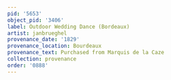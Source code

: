 ```yaml
---
pid: '5653'
object_pid: '3406'
label: Outdoor Wedding Dance (Bordeaux)
artist: janbrueghel
provenance_date: '1829'
provenance_location: Bourdeaux
provenance_text: Purchased from Marquis de la Caze
collection: provenance
order: '0888'
---
```

